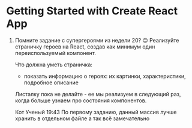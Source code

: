 # Getting Started with Create React App

1. Помните задание с супергероями из недели 20? 😉 Реализуйте страничку героев на React, создав как минимум один переиспользуемый компонент. 
    
    Что должна уметь страничка: 
    
    - показать информацию о героях: их картинки, характеристики, подробное описание
    
    Листалку пока не делайте - ее мы реализуем в следующий раз, когда больше узнаем про состояния компонентов.

    Кот Ученый
  19:43
По первому заданию, данный массив лучше хранить в отдельном файле а так всё замечательно

